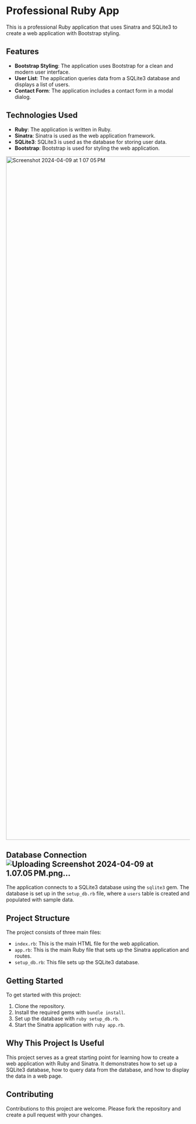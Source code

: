 # Professional Ruby App

This is a professional Ruby application that uses Sinatra and SQLite3 to create a web application with Bootstrap styling.

## Features

- **Bootstrap Styling**: The application uses Bootstrap for a clean and modern user interface.
- **User List**: The application queries data from a SQLite3 database and displays a list of users.
- **Contact Form**: The application includes a contact form in a modal dialog.

## Technologies Used

- **Ruby**: The application is written in Ruby.
- **Sinatra**: Sinatra is used as the web application framework.
- **SQLite3**: SQLite3 is used as the database for storing user data.
- **Bootstrap**: Bootstrap is used for styling the web application.

<img width="1868" alt="Screenshot 2024-04-09 at 1 07 05 PM" src="https://github.com/shuddha2021/RubyConnect/assets/81951239/64c10894-acde-4b4f-88dd-0483171ceb69">


## Database Connection![Uploading Screenshot 2024-04-09 at 1.07.05 PM.png…]()


The application connects to a SQLite3 database using the `sqlite3` gem. The database is set up in the `setup_db.rb` file, where a `users` table is created and populated with sample data.

## Project Structure

The project consists of three main files:

- `index.rb`: This is the main HTML file for the web application.
- `app.rb`: This is the main Ruby file that sets up the Sinatra application and routes.
- `setup_db.rb`: This file sets up the SQLite3 database.

## Getting Started

To get started with this project:

1. Clone the repository.
2. Install the required gems with `bundle install`.
3. Set up the database with `ruby setup_db.rb`.
4. Start the Sinatra application with `ruby app.rb`.

## Why This Project Is Useful

This project serves as a great starting point for learning how to create a web application with Ruby and Sinatra. It demonstrates how to set up a SQLite3 database, how to query data from the database, and how to display the data in a web page.

## Contributing

Contributions to this project are welcome. Please fork the repository and create a pull request with your changes.
